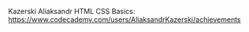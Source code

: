 Kazerski Aliaksandr
HTML CSS Basics: https://www.codecademy.com/users/AliaksandrKazerski/achievements